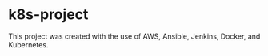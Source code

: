 # k8s-project

This project was created with the use of AWS, Ansible, Jenkins, Docker, and Kubernetes.
